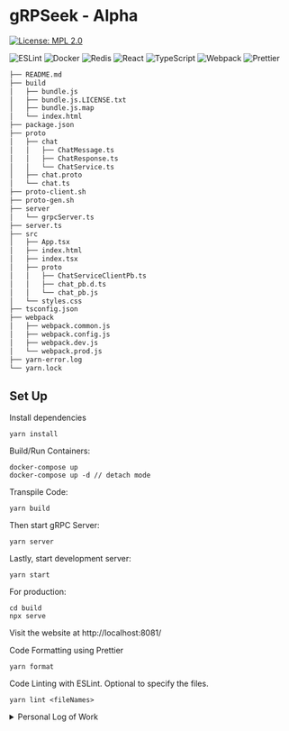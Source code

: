 # gRPSeek - Alpha

[![License: MPL 2.0](https://img.shields.io/badge/License-MPL%202.0-brightgreen.svg)](https://opensource.org/licenses/MPL-2.0)

![ESLint](https://img.shields.io/badge/ESLint-4B3263?style=for-the-badge&logo=eslint&logoColor=white)
![Docker](https://img.shields.io/badge/docker-%230db7ed.svg?style=for-the-badge&logo=docker&logoColor=white)
![Redis](https://img.shields.io/badge/redis-%23DD0031.svg?style=for-the-badge&logo=redis&logoColor=white)
![React](https://img.shields.io/badge/react-%2320232a.svg?style=for-the-badge&logo=react&logoColor=%2361DAFB)
![TypeScript](https://img.shields.io/badge/typescript-%23007ACC.svg?style=for-the-badge&logo=typescript&logoColor=white)
![Webpack](https://img.shields.io/badge/webpack-%238DD6F9.svg?style=for-the-badge&logo=webpack&logoColor=black)
![Prettier](https://img.shields.io/badge/prettier-1A2C34?style=for-the-badge&logo=prettier&logoColor=F7BA3E)
```bash
├── README.md
├── build
│   ├── bundle.js
│   ├── bundle.js.LICENSE.txt
│   ├── bundle.js.map
│   └── index.html
├── package.json
├── proto
│   ├── chat
│   │   ├── ChatMessage.ts
│   │   ├── ChatResponse.ts
│   │   └── ChatService.ts
│   ├── chat.proto
│   └── chat.ts
├── proto-client.sh
├── proto-gen.sh
├── server
│   └── grpcServer.ts
├── server.ts
├── src
│   ├── App.tsx
│   ├── index.html
│   ├── index.tsx
│   ├── proto
│   │   ├── ChatServiceClientPb.ts
│   │   ├── chat_pb.d.ts
│   │   └── chat_pb.js
│   └── styles.css
├── tsconfig.json
├── webpack
│   ├── webpack.common.js
│   ├── webpack.config.js
│   ├── webpack.dev.js
│   └── webpack.prod.js
├── yarn-error.log
└── yarn.lock
```

## Set Up 
Install dependencies
```
yarn install
```
Build/Run Containers:
```
docker-compose up
docker-compose up -d // detach mode
```
Transpile Code:
```
yarn build 
```
Then start gRPC Server:
```
yarn server
```
Lastly, start development server:
```
yarn start
```
For production:
```
cd build
npx serve
```
Visit the website at http://localhost:8081/

Code Formatting using Prettier 
```
yarn format 
```
Code Linting with ESLint. Optional to specify the files. 
```
yarn lint <fileNames>
```





<details>
  <summary>Personal Log of Work</summary>
  
- July 5th 12:08 AM
Added dependencies to compile proto files with *protoc*
```
yarn add -D @grpc/grpc-js @grpc/proto-loader protoc-gen-grpc-web ts-node typescript
```
-- yarn-error.log file appeared 

<hr>

**proto-clieint.sh**
```sh
mkdir -p ./src/proto-gen
protoc -I=. ./proto/*.proto \
  --js_out=import_style=commonjs:./src/proto-gen \
  --grpc-web_out=import_style=typescript,mode=grpcwebtext:./src/grpc-web
```
- Made a proto folder inside src/grpc-web 
- Made a proto folder inside proto-gen

>`mkdir -p ./src/proto-gen`: This command creates a directory structure for the generated protobuf code. It creates a folder named "proto-gen" inside the "./src" directory. The -p flag ensures that the command creates any necessary parent directories if they don't already exist.

>`protoc -I=. ./proto/*.proto`: This command invokes the Protocol Buffers compiler (protoc) to generate code based on the protobuf files (*.proto) located in the "./proto" directory. The -I flag specifies the include path, which is set to the current directory in this case.

> `--js_out=import_style=commonjs:./src/proto-gen`: This flag specifies the output format for the generated JavaScript code. In this case, the generated code will use the CommonJS module system, and the output directory is set to "./src/proto-gen". The --js_out flag is used for generating JavaScript code.

> `--grpc-web_out=import_style=typescript,mode=grpcwebtext:./src/grpc-web`: This flag specifies the output format for the generated gRPC-Web code. It generates TypeScript code using the specified import style and mode, and the output directory is set to "./src/grpc-web". The --grpc-web_out flag is used for generating gRPC-Web code.

<hr>
Added grpc dependencies 12:50AM
```
yarn add -D @grpc/grpc-js @grpc/proto-loader google-protobuf
```
<hr>

7/6/23 4:12PM
Added `proto-gen.sh` file. It added ts files. Seems like it added 
- TypeScript types for gRPC service definitions into the ./proto/chat folder 
The proto-gen.sh file:
```sh
#!/bin/bash
yarn proto-loader-gen-types --grpcLib=@grpc/grpc-js --outDir=proto/ proto/*.proto
```
- 

11:52PM 
- Getting an import error in grpcServer.ts file. Going to split up tsconfig.json into two places, one in the server and one in the "client"(src). 

```
yarn tsc --project server/tsconfig.json
```
-> That worked. 
- TypeScript files were able to transpile because of webpack. Webpack uses tools such as 'ts-loader' to transpile TypeScript to JavaScript, so that's why I didn't have `tsc`.
- The `tsc` command is specifically tied to the TypeScript Compiler, which is not absolutely necessary if you are using build tools. 
-> To avoid installing TypeScript globally with `tsc`, since we have TypeScript installed as a **devDependency* we can use `tsc` as a script "tsc". 
```
"tsc": "tsc"
```
> This is kinda weird but it worked lmaooo. 

  
</details>


